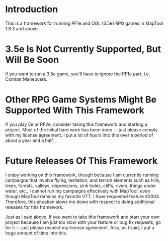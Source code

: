 # Introduction
This is a framework for running PF1e and OGL (3.5e) RPG games in MapTool 1.8.3 and above.

# 3.5e Is Not Currently Supported, But Will Be Soon
If you want to run a 3.5e game, you'll have to ignore the PF1e part, i.e. Combat Maneuvers.

# Other RPG Game Systems Might Be Supported With This Framework
If you play 5e or PF2e, consider taking this framework and starting a project.  Most of the initial hard work has been done -- just please comply with my license agreement.  I put a lot of hours into this over a period of about a year and a half.

# Future Releases Of This Framework
I enjoy working on this framework, though because I am currently running campaigns that involve flying, levitation, and terrain elements such as hills, trees, forests, valleys, depressions, sink holes, cliffs, rivers, things under water, etc., I cannot run my campaigns effectively with MapTool, even though MapTool remains my favorite VTT.  I have requested feature #2004.  Therefore, this situation slows me down with respect to doing additional releases for this framework.

Just as I said above.  If you want to take this framework and start your own project because I am just too slow with your feature or bug fix requests, go for it -- just please respect my license agreement.  Also, as I said, I put a huge amount of time into this.
